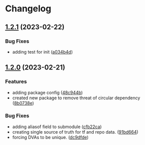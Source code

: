 # Changelog

## [1.2.1](https://github.com/GoogleCloudPlatform/deploystack/compare/config/v1.2.0...config/v1.2.1) (2023-02-22)


### Bug Fixes

* adding test for init ([a034b4d](https://github.com/GoogleCloudPlatform/deploystack/commit/a034b4d20bc6b715d3eca37a3aa8cb126e7d9a2e))

## [1.2.0](https://github.com/GoogleCloudPlatform/deploystack/compare/config-v1.1.1...config/v1.2.0) (2023-02-21)


### Features

* adding package config ([48c944b](https://github.com/GoogleCloudPlatform/deploystack/commit/48c944b97c8263e3032d92c90e9cc02f0cf7efe2))
* created new package to remove threat of circular dependency ([8b0738e](https://github.com/GoogleCloudPlatform/deploystack/commit/8b0738e28a839d2f9a21cb4c880ddd382d9017e2))


### Bug Fixes

* adding aliasof field to submodule ([cfb22ca](https://github.com/GoogleCloudPlatform/deploystack/commit/cfb22ca959e729c7b5e71d0d80d8db551ac0f6d9))
* creating single source of truth for tf and repo data. ([91bd664](https://github.com/GoogleCloudPlatform/deploystack/commit/91bd664aa07b6b055eea63172278b4817890c605))
* forcing DVAs to be unique. ([dc9dfde](https://github.com/GoogleCloudPlatform/deploystack/commit/dc9dfde56f3cb6e5818621f6f3786b7ac4639387))
